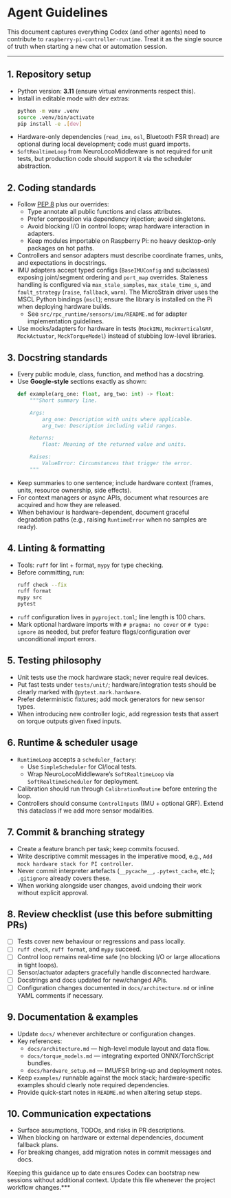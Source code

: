 # Agent Guidelines

This document captures everything Codex (and other agents) need to contribute to
`raspberry-pi-controller-runtime`. Treat it as the single source of truth when
starting a new chat or automation session.

---

## 1. Repository setup
- Python version: **3.11** (ensure virtual environments respect this).
- Install in editable mode with dev extras:
  ```bash
  python -m venv .venv
  source .venv/bin/activate
  pip install -e .[dev]
  ```
- Hardware-only dependencies (`read_imu`, `osl`, Bluetooth FSR thread) are
  optional during local development; code must guard imports.
- `SoftRealtimeLoop` from NeuroLocoMiddleware is not required for unit tests,
  but production code should support it via the scheduler abstraction.

## 2. Coding standards
- Follow [PEP 8](https://peps.python.org/pep-0008/) plus our overrides:
  - Type annotate all public functions and class attributes.
  - Prefer composition via dependency injection; avoid singletons.
  - Avoid blocking I/O in control loops; wrap hardware interaction in adapters.
  - Keep modules importable on Raspberry Pi: no heavy desktop-only packages on
    hot paths.
- Controllers and sensor adapters must describe coordinate frames, units, and
  expectations in docstrings.
- IMU adapters accept typed configs (`BaseIMUConfig` and subclasses) exposing
  joint/segment ordering and `port_map` overrides. Staleness handling is
  configured via `max_stale_samples`, `max_stale_time_s`, and `fault_strategy`
  (`raise`, `fallback`, `warn`). The MicroStrain driver uses the MSCL Python
  bindings (`mscl`); ensure the library is installed on the Pi when deploying
  hardware builds.
  - See `src/rpc_runtime/sensors/imu/README.md` for adapter implementation
    guidelines.
- Use mocks/adapters for hardware in tests (`MockIMU`, `MockVerticalGRF`,
  `MockActuator`, `MockTorqueModel`) instead of stubbing low-level libraries.

## 3. Docstring standards
- Every public module, class, function, and method has a docstring.
- Use **Google-style** sections exactly as shown:
  ```python
  def example(arg_one: float, arg_two: int) -> float:
      """Short summary line.

      Args:
          arg_one: Description with units where applicable.
          arg_two: Description including valid ranges.

      Returns:
          float: Meaning of the returned value and units.

      Raises:
          ValueError: Circumstances that trigger the error.
      """
  ```
- Keep summaries to one sentence; include hardware context (frames, units,
  resource ownership, side effects).
- For context managers or async APIs, document what resources are acquired and
  how they are released.
- When behaviour is hardware-dependent, document graceful degradation paths
  (e.g., raising `RuntimeError` when no samples are ready).

## 4. Linting & formatting
- Tools: `ruff` for lint + format, `mypy` for type checking.
- Before committing, run:
  ```bash
  ruff check --fix
  ruff format
  mypy src
  pytest
  ```
- `ruff` configuration lives in `pyproject.toml`; line length is 100 chars.
- Mark optional hardware imports with `# pragma: no cover` or `# type: ignore`
  as needed, but prefer feature flags/configuration over unconditional import
  errors.

## 5. Testing philosophy
- Unit tests use the mock hardware stack; never require real devices.
- Put fast tests under `tests/unit/`; hardware/integration tests should be
  clearly marked with `@pytest.mark.hardware`.
- Prefer deterministic fixtures; add mock generators for new sensor types.
- When introducing new controller logic, add regression tests that assert on
  torque outputs given fixed inputs.

## 6. Runtime & scheduler usage
- `RuntimeLoop` accepts a `scheduler_factory`:
  - Use `SimpleScheduler` for CI/local tests.
  - Wrap NeuroLocoMiddleware’s `SoftRealtimeLoop` via `SoftRealtimeScheduler`
    for deployment.
- Calibration should run through `CalibrationRoutine` before entering the loop.
- Controllers should consume `ControlInputs` (IMU + optional GRF). Extend this
  dataclass if we add more sensor modalities.

## 7. Commit & branching strategy
- Create a feature branch per task; keep commits focused.
- Write descriptive commit messages in the imperative mood, e.g.,
  `Add mock hardware stack for PI controller`.
- Never commit interpreter artefacts (`__pycache__`, `.pytest_cache`, etc.);
  `.gitignore` already covers these.
- When working alongside user changes, avoid undoing their work without
  explicit approval.

## 8. Review checklist (use this before submitting PRs)
- [ ] Tests cover new behaviour or regressions and pass locally.
- [ ] `ruff check`, `ruff format`, and `mypy` succeed.
- [ ] Control loop remains real-time safe (no blocking I/O or large
      allocations in tight loops).
- [ ] Sensor/actuator adapters gracefully handle disconnected hardware.
- [ ] Docstrings and docs updated for new/changed APIs.
- [ ] Configuration changes documented in `docs/architecture.md` or inline
      YAML comments if necessary.

## 9. Documentation & examples
- Update `docs/` whenever architecture or configuration changes.
- Key references:
  - `docs/architecture.md` — high-level module layout and data flow.
  - `docs/torque_models.md` — integrating exported ONNX/TorchScript bundles.
  - `docs/hardware_setup.md` — IMU/FSR bring-up and deployment notes.
- Keep `examples/` runnable against the mock stack; hardware-specific examples
  should clearly note required dependencies.
- Provide quick-start notes in `README.md` when altering setup steps.

## 10. Communication expectations
- Surface assumptions, TODOs, and risks in PR descriptions.
- When blocking on hardware or external dependencies, document fallback plans.
- For breaking changes, add migration notes in commit messages and docs.

Keeping this guidance up to date ensures Codex can bootstrap new sessions
without additional context. Update this file whenever the project workflow
changes.***
